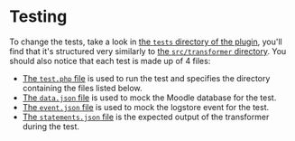 # Testing
To change the tests, take a look in [the `tests` directory of the plugin](../tests), you'll find that it's structured very similarly to [the `src/transformer` directory](../src/transformer). You should also notice that each test is made up of 4 files:

- [The `test.php` file](../tests/all/course_module_viewed/test.php) is used to run the test and specifies the directory containing the files listed below.
- [The `data.json` file](../tests/all/course_module_viewed/data.json) is used to mock the Moodle database for the test.
- [The `event.json` file](../tests/all/course_module_viewed/event.json) is used to mock the logstore event for the test.
- [The `statements.json` file](../tests/all/course_module_viewed/statements.json) is the expected output of the transformer during the test.
